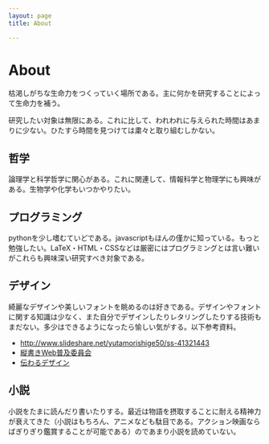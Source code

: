 ```yaml
---
layout: page
title: About

---
```


# About

枯渇しがちな生命力をつくっていく場所である。主に何かを研究することによって生命力を補う。

研究したい対象は無限にある。これに比して、われわれに与えられた時間はあまりに少ない。ひたすら時間を見つけては粛々と取り組むしかない。


## 哲学
論理学と科学哲学に関心がある。これに関連して、情報科学と物理学にも興味がある。生物学や化学もいつかやりたい。

## プログラミング
pythonを少し嗜むていどである。javascriptもほんの僅かに知っている。もっと勉強したい。LaTeX・HTML・CSSなどは厳密にはプログラミングとは言い難いがこれらも興味深い研究すべき対象である。


## デザイン
綺麗なデザインや美しいフォントを眺めるのは好きである。デザインやフォントに関する知識は少なく、また自分でデザインしたりレタリングしたりする技術もまだない。多少はできるようになったら愉しい気がする。以下参考資料。

* <http://www.slideshare.net/yutamorishige50/ss-41321443>
* [縦書きWeb普及委員会](http://tategaki.github.io/)
* [伝わるデザイン](http://tsutawarudesign.web.fc2.com/)


## 小説
小説をたまに読んだり書いたりする。最近は物語を摂取することに耐える精神力が衰えてきた（小説はもちろん、アニメなども駄目である。アクション映画ならばぎりぎり鑑賞することが可能である）のであまり小説を読めていない。
